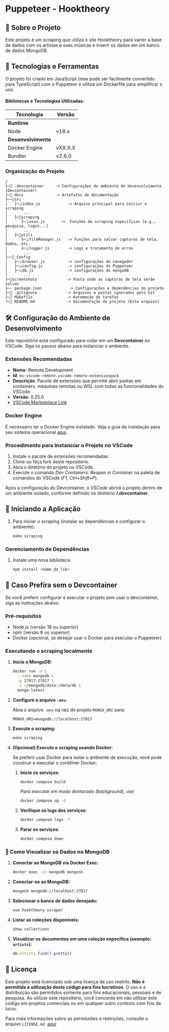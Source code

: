 # Puppeteer - Hooktheory

## 📖 Sobre o Projeto
Este projeto é um scraping que utiliza o site Hooktheory para varrer a base de dados com os artistas e suas músicas e inserir os dados em um banco de dados MongoDB.


## 🚀 Tecnologias e Ferramentas
O projeto foi criado em JavaScript (mas pode ser facilmente convertido para TypeScript) com o Puppeteer e utiliza um Dockerfile para simplificar o uso.

#### Bibliotecas e Tecnologias Utilizadas:
| Tecnologia           | Versão    |
|----------------------|-----------|
| **Runtime**           |           |
| Node                  | v18.x     |
| **Desenvolvimento**   |           |
| Docker Engine         | vXX.X.X   |
| Bundler               | v2.6.0    |

### Organização do Projeto

```
/
├─📁 .devcontainer     -> Configurações do ambiente de desenvolvimento (Devcontainer)
├─📁 docs              -> Artefatos de documentação
├──📁src
│   ├─🇯index.js            -> Arquivo principal para iniciar o scraping
│       ...
│   ├─📁scraping
│      ├─🇯xxxx.js       ->  Funções de scraping específicas (e.g., pesquisa, login...)
│       ...
│   ├─📁utils             
│      ├─🇯fileManager.js   -> Funções para salvar capturas de tela, dados, etc.
│      ├─🇯logger.js        -> Logs e tratamento de erros
│       ...
├──📁 Config
│   ├─🇯browser.js          -> configurações do navegador
│   ├─🇯config.js           -> configurações do Puppeteer
│   ├─🇯db.js               -> configurações do mongoDB
│       ...
├─📁screenshots             -> Pasta onde as capturas de tela serão salvas
├── package.json            -> Configurações e dependências do projeto
├─📄 .gitignore             -> Arquivos e pastas ignorados pelo Git
├─📄 Makefile               -> Automação de tarefas
└─📄 README.md              -> Documentação do projeto (Este arquivo)
```

## 🛠️ Configuração do Ambiente de Desenvolvimento

Este repositório está configurado para rodar em um **Devcontainer** no VSCode. Siga os passos abaixo para instanciar o ambiente.

### Extensões Recomendadas

- **Nome**: Remote Development
- **Id**: `ms-vscode-remote.vscode-remote-extensionpack`
- **Descrição**: Pacote de extensões que permite abrir pastas em containers, máquinas remotas ou WSL com todas as funcionalidades do VSCode.
- **Versão**: 0.25.0
- [VSCode Marketplace Link](https://marketplace.visualstudio.com/items?itemName=ms-vscode-remote.vscode-remote-extensionpack)

### Docker Engine

É necessário ter o Docker Engine instalado. Veja o guia de instalação para seu sistema operacional [aqui](https://docs.docker.com/engine/install/).

### Procedimento para Instanciar o Projeto no VSCode

1. Instale o pacote de extensões recomendadas.
2. Clone ou faça fork deste repositório.
3. Abra o diretório do projeto no VSCode.
4. Execute o comando _Dev Containers: Reopen in Container_ na paleta de comandos do VSCode (_F1, Ctrl+Shift+P_).

Após a configuração do Devcontainer, o VSCode abrirá o projeto dentro de um ambiente isolado, conforme definido no diretório **/.devcontainer**.

## 🚀 Iniciando a Aplicação

1. Para iniciar o scraping (instalar as dependências e configurar o ambiente):
    ```sh
    make scraping
    ```

### Gerenciamento de Dependências

1. Instale uma nova biblioteca:
    ```sh
    npm install <nome_da_lib>
    ```

## 📖 Caso Prefira sem o Devcontainer

Se você preferir configurar e executar o projeto sem usar o devcontainer, siga as instruções abaixo:

### Pré-requisitos

- Node.js (versão 18 ou superior)
- npm (versão 6 ou superior)
- Docker (opcional, se desejar usar o Docker para executar o Puppeteer)


### Executando o scraping localmente 

1. **Inicie o MongoDB:**

    ```sh
    docker run -d \
      --name mongodb \
      -p 27017:27017 \
      -v ~/mongodb/data:/data/db \
      mongo:latest
    ```

2. **Configure o arquivo `.env`:**

    Abra o arquivo `.env` na raiz do projeto `MONGO_URI` para:

    ```env
    MONGO_URI=mongodb://localhost:27017
    ```

3. **Execute o scraping:**

    ```sh
    make scraping
    ```

4. **(Opcional) Execute o scraping usando Docker:**

    Se preferir usar Docker para isolar o ambiente de execução, você pode construir e executar o contêiner Docker:

    1. **Inicie os serviços:**

        ```sh
        docker compose build
        ```

        *Para executar em modo destacado (background), use:*

        ```sh
        docker compose up -d
        ```

    2. **Verifique os logs dos serviços:**

        ```sh
        docker compose logs -f
        ```

    3. **Parar os serviços:**

        ```sh
        docker compose down
        ```

### 📖 Como Visualizar os Dados no MongoDB

1. **Conectar ao MongoDB via Docker Exec:**
    ```sh
    docker exec -it mongodb mongosh
    ```

2. **Conectar-se ao MongoDB:**
    ```sh
    mongosh mongodb://localhost:27017
    ```

3. **Selecionar o banco de dados desejado:**

    ```javascript
    use hooktheory-scraper
    ```

4. **Listar as coleções disponíveis:**
    ```javascript
    show collections
    ```

5. **Visualizar os documentos em uma coleção específica (exemplo: `artists`):**
    ```javascript
    db.artists.find().pretty()
    ```

## 📄 Licença

Este projeto está licenciado sob uma licença de uso restrito. **Não é permitida a utilização deste código para fins lucrativos**. O uso e a distribuição são permitidos somente para fins educacionais, pessoais e de pesquisa. Ao utilizar este repositório, você concorda em não utilizar este código em projetos comerciais ou em qualquer outro contexto com fins de lucro.

Para mais informações sobre as permissões e restrições, consulte o arquivo `LICENSE.md`. [aqui](docs/LICENSE.md)

